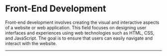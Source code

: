 # Front-End Development

Front-end development involves creating the visual and interactive aspects of a website or web application. This field focuses on designing user interfaces and experiences using web technologies such as HTML, CSS, and JavaScript. The goal is to ensure that users can easily navigate and interact with the website.

--------------------------------------------------------------------------------------------------------------------